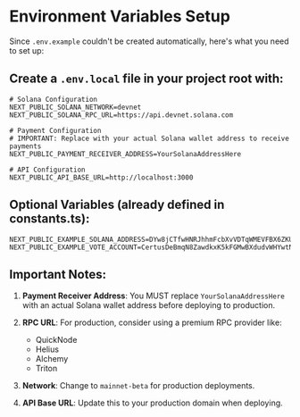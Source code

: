# Environment Variables Setup

Since `.env.example` couldn't be created automatically, here's what you need to set up:

## Create a `.env.local` file in your project root with:

```env
# Solana Configuration
NEXT_PUBLIC_SOLANA_NETWORK=devnet
NEXT_PUBLIC_SOLANA_RPC_URL=https://api.devnet.solana.com

# Payment Configuration
# IMPORTANT: Replace with your actual Solana wallet address to receive payments
NEXT_PUBLIC_PAYMENT_RECEIVER_ADDRESS=YourSolanaAddressHere

# API Configuration
NEXT_PUBLIC_API_BASE_URL=http://localhost:3000
```

## Optional Variables (already defined in constants.ts):
```env
NEXT_PUBLIC_EXAMPLE_SOLANA_ADDRESS=DYw8jCTfwHNRJhhmFcbXvVDTqWMEVFBX6ZKUmG5CNSKK
NEXT_PUBLIC_EXAMPLE_VOTE_ACCOUNT=CertusDeBmqN8ZawdkxK5kFGMwBXdudvWHYwtNgNhvLu
```

## Important Notes:

1. **Payment Receiver Address**: You MUST replace `YourSolanaAddressHere` with an actual Solana wallet address before deploying to production.

2. **RPC URL**: For production, consider using a premium RPC provider like:
   - QuickNode
   - Helius
   - Alchemy
   - Triton

3. **Network**: Change to `mainnet-beta` for production deployments.

4. **API Base URL**: Update this to your production domain when deploying.

